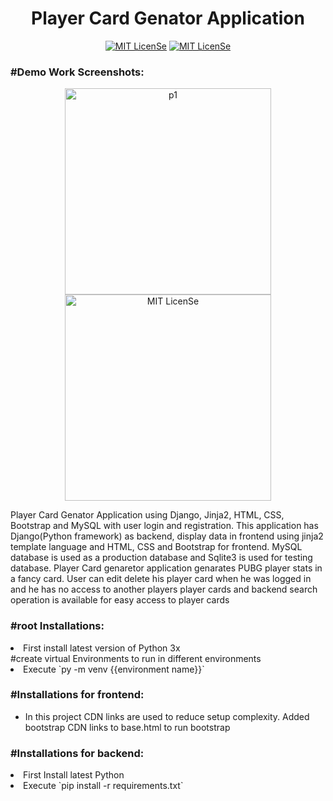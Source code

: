 <h1 align="center">Player Card Genator Application</h1>
<p align="center">
<a href="LICENSE"><img src="https://img.shields.io/badge/License-MIT-blue.svg" alt="MIT LicenSe"></a>
<a href="[LICENSE](https://github.com/Shisui-Genjutsu/PlayercardGenarator-Django-MySQL-Jinja2)"><img src="https://img.shields.io/github/directory-file-count/Shisui-Genjutsu/PlayercardGenarator-Django-MySQL-Jinja2" alt="MIT LicenSe"></a>
</p>

<h3>#Demo Work Screenshots:</h3>
<p align="center">
<img width="330" src="https://user-images.githubusercontent.com/112178680/234684511-54362d57-074e-4922-97f3-52e821d8de21.png" alt="p1">
</br>
<img width="330" src="https://user-images.githubusercontent.com/112178680/234685737-61555eed-23e3-4bdc-ba55-8fc6e691ffad.gif" alt="MIT LicenSe">
</p>




<p>
Player Card Genator Application using Django, Jinja2, HTML, CSS, Bootstrap and MySQL with user login and registration.
This application has Django(Python framework) as backend, display data in frontend using jinja2 template language and HTML, CSS and Bootstrap for frontend. 
MySQL database is used as a production database and Sqlite3 is used for testing database. Player Card genaretor application genarates PUBG player stats in a fancy
card. User can edit delete his player card when he was logged in and he has no access to another players player cards and backend search operation is available for easy access to player cards
</p>

<h3>#root Installations:</h3>
<li>First install latest version of Python 3x</li>
  #create virtual Environments to run in different environments
  <li>Execute `py -m venv {{environment name}}`</li>


<h3>#Installations for frontend:</h3>
<ul>
  <li>In this project CDN links are used to reduce setup complexity. Added bootstrap CDN links to base.html to run bootstrap</li>
</ul>

<h3>#Installations for backend:</h3>
<li>First Install latest Python</li>
<li>Execute `pip install -r requirements.txt`</li>


